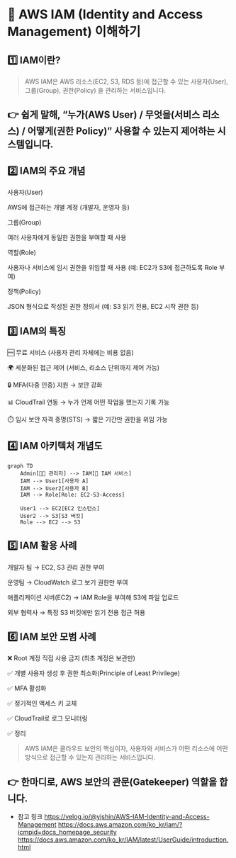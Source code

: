 # 🔐 AWS IAM (Identity and Access Management) 이해하기

## 1️⃣ IAM이란?

> AWS IAM은
AWS 리소스(EC2, S3, RDS 등)에 접근할 수 있는 사용자(User), 그룹(Group), 권한(Policy) 을 관리하는 서비스입니다.

## 👉 쉽게 말해, “누가(AWS User) / 무엇을(서비스 리소스) / 어떻게(권한 Policy)” 사용할 수 있는지 제어하는 시스템입니다.


## 2️⃣ IAM의 주요 개념

사용자(User)

AWS에 접근하는 개별 계정 (개발자, 운영자 등)

그룹(Group)

여러 사용자에게 동일한 권한을 부여할 때 사용

역할(Role)

사용자나 서비스에 임시 권한을 위임할 때 사용 (예: EC2가 S3에 접근하도록 Role 부여)

정책(Policy)

JSON 형식으로 작성된 권한 정의서 (예: S3 읽기 전용, EC2 시작 권한 등)

## 3️⃣ IAM의 특징

🆓 무료 서비스 (사용자 관리 자체에는 비용 없음)

🌍 세분화된 접근 제어 (서비스, 리소스 단위까지 제어 가능)

🔒 MFA(다중 인증) 지원 → 보안 강화

📊 CloudTrail 연동 → 누가 언제 어떤 작업을 했는지 기록 가능

⏱️ 임시 보안 자격 증명(STS) → 짧은 기간만 권한을 위임 가능

## 4️⃣ IAM 아키텍처 개념도

```mermaid
graph TD
    Admin[👩‍💻 관리자] --> IAM[🔐 IAM 서비스]
    IAM --> User1[사용자 A]
    IAM --> User2[사용자 B]
    IAM --> Role[Role: EC2-S3-Access]
    
    User1 --> EC2[EC2 인스턴스]
    User2 --> S3[S3 버킷]
    Role --> EC2 --> S3
```

## 5️⃣ IAM 활용 사례

개발자 팀 → EC2, S3 관리 권한 부여

운영팀 → CloudWatch 로그 보기 권한만 부여

애플리케이션 서버(EC2) → IAM Role을 부여해 S3에 파일 업로드

외부 협력사 → 특정 S3 버킷에만 읽기 전용 접근 허용

## 6️⃣ IAM 보안 모범 사례

❌ Root 계정 직접 사용 금지 (최초 계정은 보관만)

✅ 개별 사용자 생성 후 권한 최소화(Principle of Least Privilege)

✅ MFA 활성화

✅ 정기적인 액세스 키 교체

✅ CloudTrail로 로그 모니터링

✅ 정리

> AWS IAM은
> 클라우드 보안의 핵심이자, 사용자와 서비스가 어떤 리소스에 어떤 방식으로 접근할 수 있는지 관리하는 서비스입니다.

## 👉 한마디로, AWS 보안의 관문(Gatekeeper) 역할을 합니다.

* 참고 링크
  https://velog.io/@yjshin/AWS-IAM-Identity-and-Access-Management
  https://docs.aws.amazon.com/ko_kr/iam/?icmpid=docs_homepage_security
  https://docs.aws.amazon.com/ko_kr/IAM/latest/UserGuide/introduction.html
